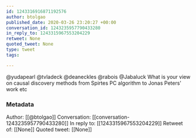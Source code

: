 ```yaml
---
id: 1243316916871192576
author: btolgao
published_date: 2020-03-26 23:20:27 +00:00
conversation_id: 1243235957790433280
in_reply_to: 1243315967553204229
retweet: None
quoted_tweet: None
type: tweet
tags:

---
```


@yudapearl @tvladeck @deaneckles @rabois @Jabaluck What is your view on causal discovery methods from Spirtes PC algorithm to Jonas Peters' work etc

### Metadata

Author: [[@btolgao]]
Conversation: [[conversation-1243235957790433280]]
In reply to: [[1243315967553204229]]
Retweet of: [[None]]
Quoted tweet: [[None]]
